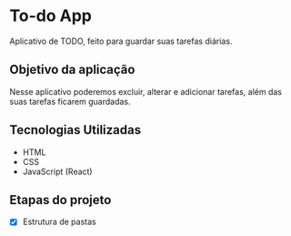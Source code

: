# To-do App

Aplicativo de TODO, feito para guardar suas tarefas diárias.

## Objetivo da aplicação

Nesse aplicativo poderemos excluir, alterar e adicionar tarefas, além das suas tarefas ficarem guardadas.

## Tecnologias Utilizadas

- HTML
- CSS
- JavaScript (React)

## Etapas do projeto

- [x] Estrutura de pastas
